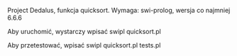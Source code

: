 Project Dedalus, funkcja quicksort.
Wymaga: swi-prolog, wersja co najmniej 6.6.6

Aby uruchomić, wystarczy wpisać 
swipl quicksort.pl

Aby przetestować, wpisać
swipl quicksort.pl tests.pl

